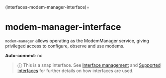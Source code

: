 (interfaces-modem-manager-interface)=
# modem-manager-interface

`modem-manager` allows operating as the ModemManager service, giving privileged access to configure, observe and use modems.

**Auto-connect**: no

> ⓘ  This is a snap interface. See [Interface management](/) and [Supported interfaces](/interfaces/index) for further details on how interfaces are used.

